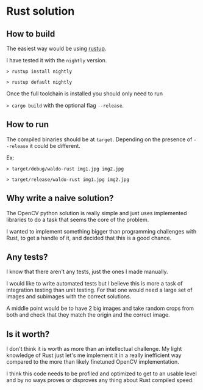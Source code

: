 # Rust solution

## How to build

The easiest way would be using [rustup](https://rustup.rs/).

I have tested it with the `nightly` version.

`> rustup install nightly`

`> rustup default nightly`

Once the full toolchain is installed you should only need to run

`> cargo build` with the optional flag `--release`.

## How to run

The compiled binaries should be at `target`. Depending on the presence of `--release` it could be different.

Ex:

`> target/debug/waldo-rust img1.jpg img2.jpg`

`> target/release/waldo-rust img1.jpg img2.jpg`

## Why write a naive solution?

The OpenCV python solution is really simple and just uses implemented libraries to do a task that seems the core of the problem.

I wanted to implement something bigger than programming challenges with Rust, to get a handle of it, and decided that this is a good chance.

## Any tests?

I know that there aren't any tests, just the ones I made manually.

I would like to write automated tests but I believe this is more a task of integration testing than unit testing. For that one would need a large set of images and subimages with the correct solutions.

A middle point would be to have 2 big images and take random crops from both and check that they match the origin and the correct image.

## Is it worth?

I don't think it is worth as more than an intellectual challenge. My light knowledge of Rust just let's me implement it in a really inefficient way compared to the more than likely finetuned OpenCV implementation.

I think this code needs to be profiled and optimized to get to an usable level and by no ways proves or disproves any thing about Rust compiled speed.
